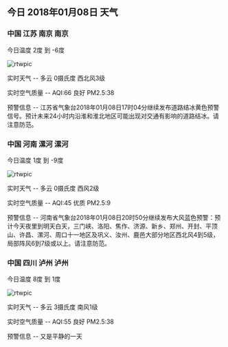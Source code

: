 ## 今日 2018年01月08日 天气
### 中国 江苏 南京 南京

今日温度 2度 到 -6度

![rtwpic](http://app1.showapi.com/weather/icon/night/01.png)

实时天气 -- 多云 0摄氏度 西北风3级

实时空气质量 -- AQI:66 良好 PM2.5:38

预警信息 -- 江苏省气象台2018年01月08日17时04分继续发布道路结冰黄色预警信号。预计未来24小时内沿淮和淮北地区可能出现对交通有影响的道路结冰。请注意防范。
    
### 中国 河南 漯河 漯河

今日温度 1度 到 -9度

![rtwpic](http://app1.showapi.com/weather/icon/night/01.png)

实时天气 -- 多云 0摄氏度 西风2级

实时空气质量 -- AQI:45 优质 PM2.5:9

预警信息 -- 河南省气象台2018年01月08日20时50分继续发布大风蓝色预警：预计今天夜里到明天白天，三门峡、洛阳、焦作、济源、新乡、郑州、开封、平顶山、许昌、漯河、周口十一地区及巩义、汝州、鹿邑大部分地区西北风4到5级，局部阵风6到7级或以上。请注意防范。
    
### 中国 四川 泸州 泸州

今日温度 8度 到 1度

![rtwpic](http://app1.showapi.com/weather/icon/night/01.png)

实时天气 -- 多云 3摄氏度 南风1级

实时空气质量 -- AQI:55 良好 PM2.5:38

预警信息 -- 又是平静的一天
    